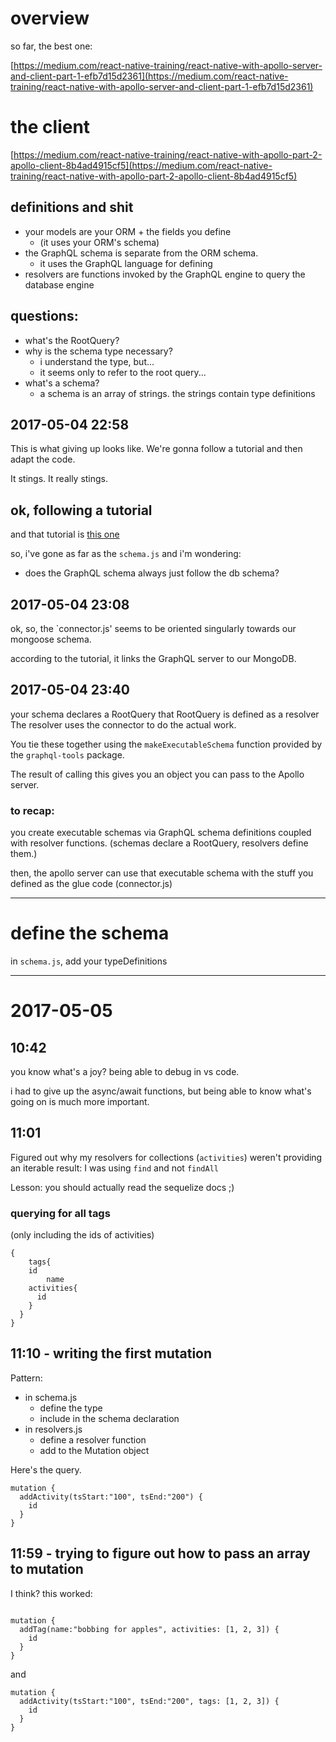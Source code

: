 # overview

so far, the best one:

[https://medium.com/react-native-training/react-native-with-apollo-server-and-client-part-1-efb7d15d2361](https://medium.com/react-native-training/react-native-with-apollo-server-and-client-part-1-efb7d15d2361)

# the client

[https://medium.com/react-native-training/react-native-with-apollo-part-2-apollo-client-8b4ad4915cf5](https://medium.com/react-native-training/react-native-with-apollo-part-2-apollo-client-8b4ad4915cf5)


## definitions and shit

- your models are your ORM + the fields you define
  - (it uses your ORM's schema)
- the GraphQL schema is separate from the ORM schema.
  - it uses the GraphQL language for defining 
- resolvers are functions invoked by the GraphQL engine to query the database engine

## questions:

- what's the RootQuery?
- why is the schema type necessary?
  - i understand the type, but...
  - it seems only to refer to the root query...
- what's a schema?
  - a schema is an array of strings. the strings contain type definitions




## 2017-05-04 22:58

This is what giving up looks like.
We're gonna follow a tutorial and then adapt the code.

It stings. It really stings.

## ok, following a tutorial

and that tutorial is [this one](https://medium.com/react-native-training/react-native-with-apollo-server-and-client-part-1-efb7d15d2361)

so, i've gone as far as the `schema.js` and i'm wondering:

- does the GraphQL schema always just follow the db schema?

## 2017-05-04 23:08

ok, so, the `connector.js' seems to be oriented singularly
towards our mongoose schema.

according to the tutorial, it links the GraphQL server to our MongoDB.

## 2017-05-04 23:40

your schema declares a RootQuery
that RootQuery is defined as a resolver
The resolver uses the connector to do the actual work.


You tie these together using the `makeExecutableSchema` function
provided by the `graphql-tools` package.

The result of calling this gives you an object you can pass to the Apollo server.


### to recap:

you create executable schemas via GraphQL schema definitions
coupled with resolver functions.
(schemas declare a RootQuery, resolvers define them.)

then, the apollo server can use that executable schema with the
stuff you defined as the glue code (connector.js)





---


# define the schema

in `schema.js`, add your typeDefinitions


---

# 2017-05-05

## 10:42

you know what's a joy?
being able to debug in vs code.

i had to give up the async/await functions, but
being able to know what's going on is much more important.


## 11:01

Figured out why my resolvers for collections (`activities`) weren't
providing an iterable result: I was using `find` and not `findAll`

Lesson: you should actually read the sequelize docs ;)


### querying for all tags

(only including the ids of activities)

```
{
	tags{
    id
		name
    activities{
      id
    }
  }
}
```

## 11:10 - writing the first mutation

Pattern:
- in schema.js
  - define the type
  - include in the schema declaration
- in resolvers.js
  - define a resolver function
  - add to the Mutation object

Here's the query.

```
mutation {
  addActivity(tsStart:"100", tsEnd:"200") {
    id
  }
}
```


## 11:59 - trying to figure out how to pass an array to mutation

I think? this worked:

```

mutation {
  addTag(name:"bobbing for apples", activities: [1, 2, 3]) {
    id
  }
}
```

and
```
mutation {
  addActivity(tsStart:"100", tsEnd:"200", tags: [1, 2, 3]) {
    id
  }
}
```